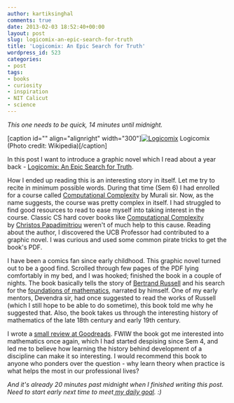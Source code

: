 ```yaml
---
author: kartiksinghal
comments: true
date: 2013-02-03 18:52:40+00:00
layout: post
slug: logicomix-an-epic-search-for-truth
title: 'Logicomix: An Epic Search for Truth'
wordpress_id: 523
categories:
- post
tags:
- books
- curiosity
- inspiration
- NIT Calicut
- science
---
```


_This one needs to be quick, 14 minutes until midnight._

[caption id="" align="alignright" width="300"][![Logicomix](http://upload.wikimedia.org/wikipedia/en/6/60/Logicomix_cover.jpg)](http://en.wikipedia.org/wiki/File:Logicomix_cover.jpg) Logicomix (Photo credit: Wikipedia)[/caption]

In this post I want to introduce a graphic novel which I read about a year back - [Logicomix: An Epic Search for Truth](http://www.logicomix.com/en/).

How I ended up reading this is an interesting story in itself. Let me try to recite in minimum possible words. During that time (Sem 6) I had enrolled for a course called [Computational Complexity](http://athena.nitc.ac.in/~kmurali/Courses/CCJan2012/index.html) by Murali sir. Now, as the name suggests, the course was pretty complex in itself. I had struggled to find good resources to read to ease myself into taking interest in the course. Classic CS hard cover books like [Computational Complexity](http://www.amazon.com/Computational-Complexity-Christos-H-Papadimitriou/dp/0201530821) by [Christos Papadimitriou](http://en.wikipedia.org/wiki/Christos_Papadimitriou) weren't of much help to this cause. Reading about the author, I discovered the UCB Professor had contributed to a graphic novel. I was curious and used some common pirate tricks to get the book's PDF.

I have been a comics fan since early childhood. This graphic novel turned out to be a good find. Scrolled through few pages of the PDF lying comfortably in my bed, and I was hooked; finished the book in a couple of nights. The book basically tells the story of [Bertrand Russell](http://en.wikipedia.org/wiki/Bertrand_Russell) and his search for the [foundations of mathematics](http://en.wikipedia.org/wiki/Foundations_of_mathematics), narrated by himself. One of my early mentors, Devendra sir, had once suggested to read the works of Russell (which I still hope to be able to do sometime), this book told me why he suggested that. Also, the book takes us through the interesting history of mathematics of the late 18th century and early 19th century.

I wrote a [small review at Goodreads](http://www.goodreads.com/review/show/274306530). FWIW the book got me interested into mathematics once again, which I had started despising since Sem 4, and led me to believe how learning the history behind development of a discipline can make it so interesting. I would recommend this book to anyone who ponders over the question - why learn theory when practice is what helps the most in our professional lives?

_And it's already 20 minutes past midnight when I finished writing this post. Need to start early next time to meet[ my daily goal](http://k4rtik.wordpress.com/2013/02/01/28-days-challenge/). :)_
